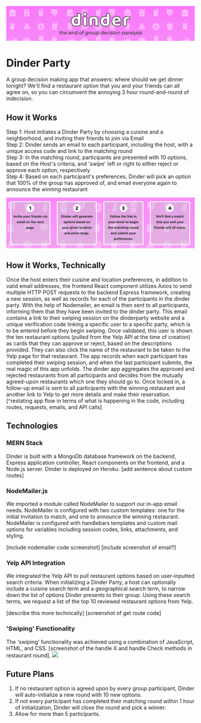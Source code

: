 ![](assets/banner.png)

# Dinder Party 
A group decision making app that answers: where should we get dinner tonight?	We'll find a restaurant option that you and your friends can all agree on, so you can circumvent the annoying 3 hour round-and-round of indecision. 

## How it Works
Step 1: Host initiates a Dinder Party by choosing a cuisine and a neighborhood, and inviting their friends to join via Email<br>
Step 2: Dinder sends an email to each participant, including the host, with a unique access code and link to the matching round<br>
Step 3: In the matching round, participants are presented with 10 options, based on the Host's criteria, and 'swipe' left or right to either reject or approve each option, respectively<br>
Step 4: Based on each participant's preferences, Dinder will pick an option that 100% of the group has approved of, and email everyone again to announce the winning restaurant<br>

![](assets/readme/howitworks.png)

## How it Works, Technically 
Once the host enters their cuisine and location preferences, in addition to valid email addresses, the frontend React component utilizes Axios to send multiple HTTP POST requests to the backend Express framework, creating a new session, as well as records for each of the participants in the dinder party. With the help of Nodemailer, an email is then sent to all participants, informing them that they have been invited to the dinder party. This email contains a link to their swiping session on the dinderparty website and a unique verification code linking a specific user to a specific party, which is to be entered before they begin swiping. Once validated, this user is shown the ten restaurant options (pulled from the Yelp API at the time of creation) as cards that they can approve or reject, based on the descriptions provided. They can also click the name of the restaurant to be taken to the Yelp page for that restaurant. The app records when each participant has completed their swiping session, and when the last participant submits, the real magic of this app unfolds. The dinder app aggregates the approved and rejected restaurants from all participants and decides from the mutually agreed-upon restaurants which one they should go to. Once locked in, a follow-up email is sent to all participants with the winning restaurant and another link to Yelp to get more details and make their reservation.
[^restating app flow in terms of what is happening in the code, including routes, requests, emails, and API calls]

## Technologies 
### MERN Stack
Dinder is built with a MongoDb database framework on the backend, Express application controller, React components on the frontend, and a Node.js server. Dinder is deployed on Heroku. 
[add sentence about custom routes]
### NodeMailer.js
We imported a module called NodeMailer to support our in-app email needs. NodeMailer is configured with two custom templates: one for the initial invitation to match, and one to announce the winning restaurant. NodeMailer is configured with handlebars templates and custom mail options for variables including session codes, links, attachments, and styling. 

[include nodemailer code screenshot]
[include screenshot of email?]

### Yelp API Integration
We integrated the Yelp API to pull restaurant options based on user-inputted search criteria. When initializing a Dinder Party, a host can optionally include a cuisine search term and a geographical search term, to narrow down the list of options Dinder presents to their group. Using these search terms, we request a list of the top 10 reviewed restaurant options from Yelp. 

[describe this more technically]
[screenshot of get route code]

### 'Swiping' Functionality 
The 'swiping' functionality was achieved using a combination of JavaScript, HTML, and CSS. 
[screenshot of the handle X and handle Check methods in restaurant round]. 
![](assets/readme/swiping.gif)

## Future Plans
1) If no restaurant option is agreed upon by every group participant, Dinder will auto-initialize a new round with 10 new options. 
2) If not every participant has completed their matching round within 1 hour of initialization, Dinder will close the round and pick a winner. 
3) Allow for more than 5 participants.

